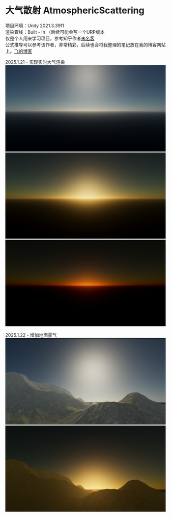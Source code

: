 # 大气散射 AtmosphericScattering
项目环境：Unity 2021.3.39f1  
渲染管线：Built - In （后续可能会写一个URP版本  
仅是个人用来学习项目，参考知乎作者[未名客](https://www.zhihu.com/people/wsqjny)  
公式推导可以参考该作者，非常精彩，后续也会将我整理的笔记放在我的博客网站上。[飞的博客](https://scrx666.github.io/)  

2025.1.21 - 实现实时大气渲染  
![alt text](image-2.png)
![alt text](image.png)
![alt text](image-1.png)

2025.1.22 - 增加地面雾气
![alt text](image-4.png)
![alt text](image-3.png)